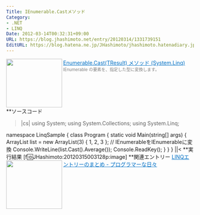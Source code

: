 ```yaml
---
Title: IEnumerable.Castメソッド
Category:
- .NET
- LINQ
Date: 2012-03-14T00:32:31+09:00
URL: https://blog.jhashimoto.net/entry/20120314/1331739151
EditURL: https://blog.hatena.ne.jp/JHashimoto/jhashimoto.hatenadiary.jp/atom/entry/12921228815717256615
---
```


<a href="http://msdn.microsoft.com/ja-jp/library/bb341406%28v=vs.100%29.aspx" target="_blank"><img class="alignleft" align="left" border="0" src="http://capture.heartrails.com/150x130/shadow?http://msdn.microsoft.com/ja-jp/library/bb341406%28v=vs.100%29.aspx" alt="" width="150" height="130" /></a><a style="color:#0070C5;" href="http://msdn.microsoft.com/ja-jp/library/bb341406%28v=vs.100%29.aspx" target="_blank">Enumerable.Cast(TResult) メソッド (System.Linq)</a><a href="http://b.hatena.ne.jp/entry/http://msdn.microsoft.com/ja-jp/library/bb341406%28v=vs.100%29.aspx" target="_blank"><img border="0" src="http://b.hatena.ne.jp/entry/image/http://msdn.microsoft.com/ja-jp/library/bb341406%28v=vs.100%29.aspx" alt="" /></a><br><span style="color: #808080;font-size: 80%;">IEnumerable の要素を、指定した型に変換します。</span><br style="clear:both;" />
**ソースコード
>|cs|
using System;
using System.Collections;
using System.Linq;

namespace LinqSample {
    class Program {
        static void Main(string[] args) {
            ArrayList list = new ArrayList(3) { 1, 2, 3 };
            // IEnumerableをIEnumerable<int>に変換
            Console.WriteLine(list.Cast<int>().Average());
            Console.ReadKey();
        }
    }
}
||<
**実行結果
[f:id:JHashimoto:20120315003128p:image]
**関連エントリー
<a href="http://d.hatena.ne.jp/JHashimoto/20120309/1331283458" target="_blank" rel="nofollow"><img class="alignleft" align="left" border="0" src="http://capture.heartrails.com/150x130/shadow?http://d.hatena.ne.jp/JHashimoto/20120309/1331283458" alt="" width="150" height="130" /></a><a style="color:#0070C5;" href="http://d.hatena.ne.jp/JHashimoto/20120309/1331283458" target="_blank" rel="nofollow">LINQエントリーのまとめ - プログラマーな日々</a><a href="http://b.hatena.ne.jp/entry/http://d.hatena.ne.jp/JHashimoto/20120309/1331283458" target="_blank"><img border="0" src="http://b.hatena.ne.jp/entry/image/http://d.hatena.ne.jp/JHashimoto/20120309/1331283458" alt="" /></a><br style="clear:both;" />

